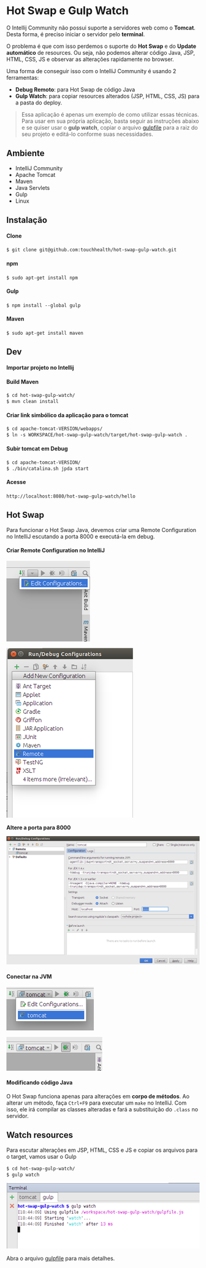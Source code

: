 # Hot Swap e Gulp Watch

O Intellij Community não possui suporte a servidores web como o **Tomcat**.
Desta forma, é preciso iniciar o servidor pelo **terminal**.

O problema é que com isso perdemos o suporte do **Hot Swap** e do **Update automático** de resources. Ou seja, não podemos alterar código Java, JSP, HTML, CSS, JS e observar as alterações rapidamente no browser.

Uma forma de conseguir isso com o IntelliJ Community é usando 2 ferramentas:
- **Debug Remoto**: para Hot Swap de código Java
- **Gulp Watch**: para copiar resources alterados (JSP, HTML, CSS, JS) para a pasta do deploy.

> Essa aplicação é apenas um exemplo de como utilizar essas técnicas.
> Para usar em sua própria aplicação, basta seguir as instruções abaixo e se quiser usar o **gulp watch**, 
> copiar o arquivo [gulpfile](gulpfile.js) para a raiz do seu projeto e editá-lo conforme suas necessidades.

## Ambiente
- IntelliJ Community
- Apache Tomcat
- Maven
- Java Servlets
- Gulp
- Linux

## Instalação

#### Clone
`$ git clone git@github.com:touchhealth/hot-swap-gulp-watch.git`

#### npm
`$ sudo apt-get install npm`

#### Gulp
`$ npm install --global gulp`

#### Maven
`$ sudo apt-get install maven`


## Dev

#### Importar projeto no Intellij

#### Build Maven
```
$ cd hot-swap-gulp-watch/
$ mvn clean install
```

#### Criar link simbólico da aplicação para o tomcat
```
$ cd apache-tomcat-VERSION/webapps/
$ ln -s WORKSPACE/hot-swap-gulp-watch/target/hot-swap-gulp-watch .

```

#### Subir tomcat em Debug
```
$ cd apache-tomcat-VERSION/
$ ./bin/catalina.sh jpda start

```

#### Acesse
`http://localhost:8080/hot-swap-gulp-watch/hello`

## Hot Swap

Para funcionar o Hot Swap Java, devemos criar uma Remote Configuration no IntelliJ escutando a porta 8000 e executá-la em debug.


#### Criar Remote Configuration no IntelliJ

![Alt](tutorial/print1.png)

![Alt](tutorial/print2.png)

**Altere a porta para 8000**

![Alt](tutorial/print3.png)



#### Conectar na JVM

![Alt](tutorial/print4.png)

![Alt](tutorial/print5.png)

#### Modificando código Java

O Hot Swap funciona apenas para alterações em **corpo de métodos**.
Ao alterar um método, faça `Ctrl+F9` para executar um `make` no IntelliJ. Com isso, ele irá compilar as classes alteradas e fará a substituição do `.class` no servidor.



## Watch resources

Para escutar alterações em JSP, HTML, CSS e JS e copiar os arquivos para o target, vamos usar o Gulp

```
$ cd hot-swap-gulp-watch/
$ gulp watch

```

![Alt](tutorial/print6.png)

Abra o arquivo [gulpfile](gulpfile.js) para mais detalhes.
